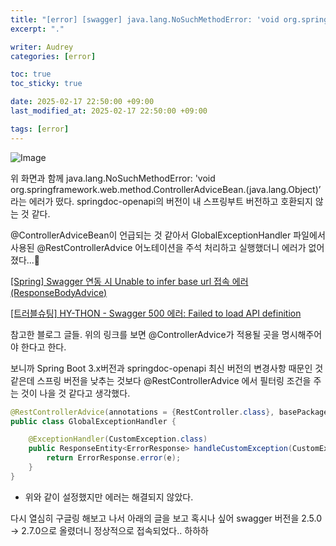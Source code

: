 ```yaml
---
title: "[error] [swagger] java.lang.NoSuchMethodError: 'void org.springframework.web.method.ControllerAdviceBean.<init>(java.lang.Object)’"
excerpt: "."

writer: Audrey
categories: [error]

toc: true
toc_sticky: true

date: 2025-02-17 22:50:00 +09:00
last_modified_at: 2025-02-17 22:50:00 +09:00

tags: [error]
---
```


![Image](https://github.com/user-attachments/assets/0582f936-0b92-449b-9113-829e633052e2)

위 화면과 함께 java.lang.NoSuchMethodError: 'void org.springframework.web.method.ControllerAdviceBean.<init>(java.lang.Object)’ 라는 에러가 떴다. springdoc-openapi의 버전이 내 스프링부트 버전하고 호환되지 않는 것 같다.

@ControllerAdviceBean이 언급되는 것 같아서 GlobalExceptionHandler 파일에서 사용된 @RestControllerAdvice 어노테이션을 주석 처리하고 실행했더니 에러가 없어졌다...🥲

[[Spring] Swagger 연동 시 Unable to infer base url 접속 에러 (ResponseBodyAdvice)](https://gengminy.tistory.com/35)

[[트러블슈팅] HY-THON - Swagger 500 에러: Failed to load API definition](https://dev-meung.tistory.com/entry/%ED%95%B4%EC%BB%A4%ED%86%A4-HY-THON-%ED%8A%B8%EB%9F%AC%EB%B8%94%EC%8A%88%ED%8C%85-Swagger-500-%EC%97%90%EB%9F%AC-Failed-to-load-API-definition)

참고한 블로그 글들. 위의 링크를 보면 @ControllerAdvice가 적용될 곳을 명시해주어야 한다고 한다.

보니까 Spring Boot 3.x버전과 springdoc-openapi 최신 버전의 변경사항 때문인 것 같은데 스프링 버전을 낮추는 것보다 @RestControllerAdvice 에서 필터링 조건을 주는 것이 나을 것 같다고 생각했다.  


```java
@RestControllerAdvice(annotations = {RestController.class}, basePackageClasses = {MemberController.class}) // Controller 에서 발생하는 예외를 자동으로 처리한다.
public class GlobalExceptionHandler {

    @ExceptionHandler(CustomException.class)
    public ResponseEntity<ErrorResponse> handleCustomException(CustomException e) {
        return ErrorResponse.error(e);
    }
}
```

- 위와 같이 설정했지만 에러는 해결되지 않았다.

다시 열심히 구글링 해보고 나서 아래의 글을 보고 혹시나 싶어 swagger 버전을 2.5.0 → 2.7.0으로 올렸더니 정상적으로 접속되었다.. 하하하